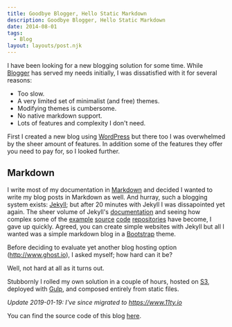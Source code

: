 ```yaml
---
title: Goodbye Blogger, Hello Static Markdown
description: Goodbye Blogger, Hello Static Markdown
date: 2014-08-01
tags:
  - Blog
layout: layouts/post.njk
---
```


I have been looking for a new blogging solution for some time. While [Blogger](http://www.blogger.com) has served my needs initially, I was dissatisfied with it for several reasons:

- Too slow.
- A very limited set of minimalist (and free) themes.
- Modifying themes is cumbersome.
- No native markdown support.
- Lots of features and complexity I don't need.

First I created a new blog using [WordPress](http://wordpress.com/) but there too I was overwhelmed by the sheer amount of features. In addition some of the features they offer you need to pay for, so I looked further.

## Markdown

I write most of my documentation in [Markdown](http://daringfireball.net/projects/markdown/syntax) and decided I wanted to write my blog posts in Markdown as well. And hurray, such a blogging system exists: [Jekyll](http://jekyllrb.com/); but after 20 minutes with Jekyll I was dissapointed yet again. The sheer volume of Jekyll's [documentation](http://jekyllrb.com/docs/home/) and seeing how complex some of the [example](https://github.com/edhedges/edhedges.github.com/tree/dev) [source](https://github.com/dueyfinster/dueyfinster-old.github.io) [code](https://github.com/github/training.github.com/tree/7049d7532a6856411e34046aedfce43a4afaf424) [repositories](https://github.com/rsms/rsms.github.com) have become, I gave up quickly. Agreed, you can create simple websites with Jekyll but all I wanted was a simple markdown blog in a [Bootstrap](http://getbootstrap.com/) theme.

Before deciding to evaluate yet another blog hosting option (http://www.ghost.io), I asked myself; how hard can it be?

Well, not hard at all as it turns out.

Stubbornly I rolled my own solution in a couple of hours, hosted on [S3](http://aws.amazon.com/s3/), deployed with [Gulp](http://gulpjs.com/), and composed entirely from static files.

_Update 2019-01-19: I've since migrated to https://www.11ty.io_

You can find the source code of this blog [here](https://github.com/nielskrijger/blog).
